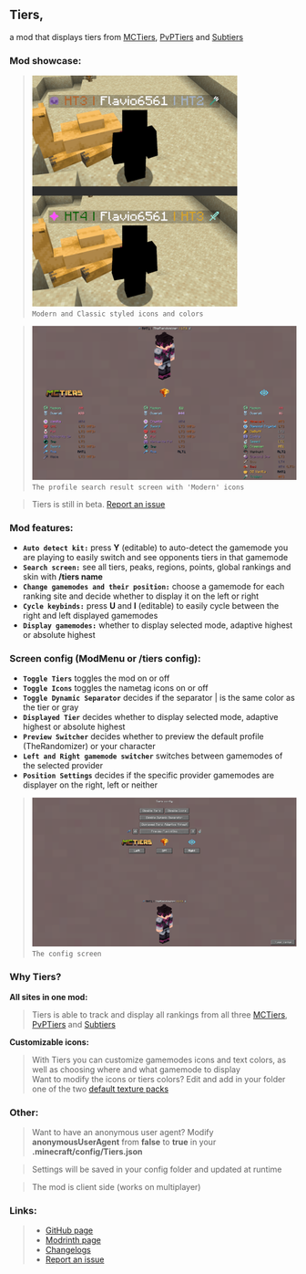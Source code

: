 ## Tiers,
a mod that displays tiers from [MCTiers](https://mctiers.com), [PvPTiers](https://pvptiers.com) and [Subtiers](https://subtiers.net)

### Mod showcase:

>![NameTags](https://raw.githubusercontent.com/Flavio6561/Gallery/refs/heads/main/Tiers/Modern-Classic.png)  
> `Modern and Classic styled icons and colors`

>![SearchResult](https://raw.githubusercontent.com/Flavio6561/Gallery/refs/heads/main/Tiers/ModernSearchResult.png)  
> `The profile search result screen with 'Modern' icons`

> Tiers is still in beta. [Report an issue](https://github.com/Flavio6561/Tiers/issues)

### Mod features:

- **`Auto detect kit:`** press **Y** (editable) to auto-detect the gamemode you are playing to easily switch and see opponents tiers in that gamemode
- **`Search screen:`** see all tiers, peaks, regions, points, global rankings and skin with **/tiers name**
- **`Change gamemodes and their position:`** choose a gamemode for each ranking site and decide whether to display it on the left or right
- **`Cycle keybinds:`** press **U** and **I** (editable) to easily cycle between the right and left displayed gamemodes
- **`Display gamemodes:`** whether to display selected mode, adaptive highest or absolute highest

### Screen config (ModMenu or /tiers config):

- **`Toggle Tiers`** toggles the mod on or off
- **`Toggle Icons`** toggles the nametag icons on or off
- **`Toggle Dynamic Separator`** decides if the separator | is the same color as the tier or gray
- **`Displayed Tier`** decides whether to display selected mode, adaptive highest or absolute highest
- **`Preview Switcher`** decides whether to preview the default profile (TheRandomizer) or your character
- **`Left and Right gamemode switcher`** switches between gamemodes of the selected provider
- **`Position Settings`** decides if the specific provider gamemodes are displayer on the right, left or neither

>![ConfigScreen](https://raw.githubusercontent.com/Flavio6561/Gallery/refs/heads/main/Tiers/ConfigScreen.png)  
> `The config screen`

### Why Tiers?

**All sites in one mod:**
> Tiers is able to track and display all rankings from all three [MCTiers](https://mctiers.com), [PvPTiers](https://pvptiers.com) and [Subtiers](https://subtiers.net)

**Customizable icons:**
> With Tiers you can customize gamemodes icons and text colors, as well as choosing where and what gamemode to display  
> Want to modify the icons or tiers colors? Edit and add in your folder one of the two [default texture packs](https://github.com/Flavio6561/Tiers/tree/master/src/main/resources/resourcepacks)

### Other:

> Want to have an anonymous user agent? Modify **anonymousUserAgent** from **false** to **true** in your **.minecraft/config/Tiers.json**

> Settings will be saved in your config folder and updated at runtime

> The mod is client side (works on multiplayer)

### Links:
> - [GitHub page](https://github.com/Flavio6561/Tiers)
> - [Modrinth page](https://modrinth.com/mod/tiers)
> - [Changelogs](https://github.com/Flavio6561/Tiers/wiki/Version-changelogs)
> - [Report an issue](https://github.com/Flavio6561/Tiers/issues)